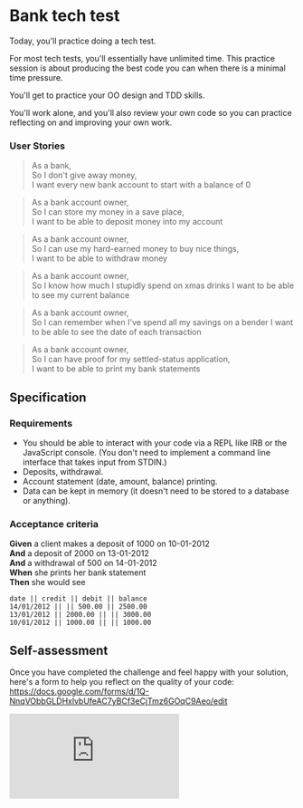# Bank tech test

Today, you'll practice doing a tech test.

For most tech tests, you'll essentially have unlimited time. This practice session is about producing the best code you can when there is a minimal time pressure.

You'll get to practice your OO design and TDD skills.

You'll work alone, and you'll also review your own code so you can practice reflecting on and improving your own work.

### User Stories

> As a bank,  
> So I don't give away money,  
> I want every new bank account to start with a balance of 0

> As a bank account owner,  
> So I can store my money in a save place,  
> I want to be able to deposit money into my account

> As a bank account owner,  
> So I can use my hard-earned money to buy nice things,  
> I want to be able to withdraw money

> As a bank account owner,  
> So I know how much I stupidly spend on xmas drinks
> I want to be able to see my current balance

> As a bank account owner,  
> So I can remember when I've spend all my savings on a bender
> I want to be able to see the date of each transaction

> As a bank account owner,  
> So I can have proof for my settled-status application,  
> I want to be able to print my bank statements

## Specification

### Requirements

- You should be able to interact with your code via a REPL like IRB or the JavaScript console. (You don't need to implement a command line interface that takes input from STDIN.)
- Deposits, withdrawal.
- Account statement (date, amount, balance) printing.
- Data can be kept in memory (it doesn't need to be stored to a database or anything).

### Acceptance criteria

**Given** a client makes a deposit of 1000 on 10-01-2012  
**And** a deposit of 2000 on 13-01-2012  
**And** a withdrawal of 500 on 14-01-2012  
**When** she prints her bank statement  
**Then** she would see

```
date || credit || debit || balance
14/01/2012 || || 500.00 || 2500.00
13/01/2012 || 2000.00 || || 3000.00
10/01/2012 || 1000.00 || || 1000.00
```

## Self-assessment

Once you have completed the challenge and feel happy with your solution, here's a form to help you reflect on the quality of your code: https://docs.google.com/forms/d/1Q-NnqVObbGLDHxlvbUfeAC7yBCf3eCjTmz6GOqC9Aeo/edit

![Tracking pixel](https://githubanalytics.herokuapp.com/course/individual_challenges/bank_tech_test.md)
